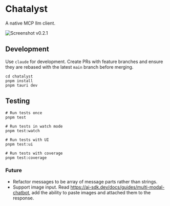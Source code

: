 # Chatalyst

A native MCP llm client.

![Screenshot v0.2.1](https://github.com/user-attachments/assets/f05122c6-f8b8-4eb8-8976-b43cdeb9cd8a)

## Development

Use `claude` for development. Create PRs with feature branches and ensure they are rebased with the latest `main` branch before merging.

```
cd chatalyst
pnpm install
pnpm tauri dev
```

## Testing

```
# Run tests once
pnpm test

# Run tests in watch mode
pnpm test:watch

# Run tests with UI
pnpm test:ui

# Run tests with coverage
pnpm test:coverage
```

### Future

- Refactor messages to be array of message parts rather than strings.
- Support image input. Read https://ai-sdk.dev/docs/guides/multi-modal-chatbot, add the ability to paste images and attached them to the response.
